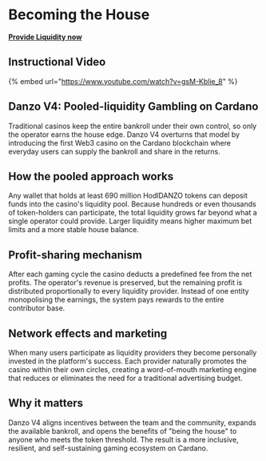 # Becoming the House

**[Provide Liquidity now](https://danzo.gg/#/liquidity)**

## Instructional Video

{% embed url="https://www.youtube.com/watch?v=gsM-Kblie_8" %}

## Danzo V4: Pooled-liquidity Gambling on Cardano

Traditional casinos keep the entire bankroll under their own control, so only the operator earns the house edge. Danzo V4 overturns that model by introducing the first Web3 casino on the Cardano blockchain where everyday users can supply the bankroll and share in the returns.

## How the pooled approach works

Any wallet that holds at least 690 million HodlDANZO tokens can deposit funds into the casino's liquidity pool. Because hundreds or even thousands of token-holders can participate, the total liquidity grows far beyond what a single operator could provide. Larger liquidity means higher maximum bet limits and a more stable house balance.

## Profit-sharing mechanism

After each gaming cycle the casino deducts a predefined fee from the net profits. The operator's revenue is preserved, but the remaining profit is distributed proportionally to every liquidity provider. Instead of one entity monopolising the earnings, the system pays rewards to the entire contributor base.

## Network effects and marketing

When many users participate as liquidity providers they become personally invested in the platform's success. Each provider naturally promotes the casino within their own circles, creating a word-of-mouth marketing engine that reduces or eliminates the need for a traditional advertising budget.

## Why it matters

Danzo V4 aligns incentives between the team and the community, expands the available bankroll, and opens the benefits of "being the house" to anyone who meets the token threshold. The result is a more inclusive, resilient, and self-sustaining gaming ecosystem on Cardano.

